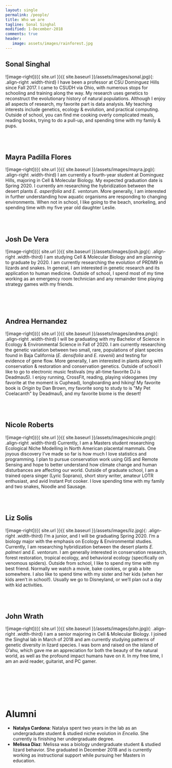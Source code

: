 ```yaml
---
layout: single
permalink: /people/
title: Who we are
tagline: Sonal Singhal
modified: 1-December-2018
comments: true
header:
   image: assets/images/rainforest.jpg
---
```


## Sonal Singhal
![image-right]({{ site.url }}{{ site.baseurl }}/assets/images/sonal.jpg){: .align-right .width-third} I have been a professor at CSU Dominguez Hills since Fall 2017. I came to CSUDH via Ohio, with numerous stops for schooling and training along the way. My research uses genetics to reconstruct the evolutionary history of natural populations. Although I enjoy all aspects of research, my favorite part is data analysis. My teaching interests include genetics, ecology & evolution, and practical computing. Outside of school, you can find me cooking overly complicated meals, reading books, trying to do a pull-up, and spending time with my family & pups.

<br><br>

## Mayra Padilla Flores
![image-right]({{ site.url }}{{ site.baseurl }}/assets/images/mayra.jpg){: .align-right .width-third} I am currently a fourth-year student at Dominguez Hills, majoring in Cell & Molecular Biology. My expected graduation date is Spring 2020. I currently am researching the hybridization between the desert plants _E. asperifolia_ and _E. ventorum_. More generally, I am interested in further understanding how aquatic organisms are responding to changing environments. When not in school, I like going to the beach, snorkeling, and spending time with my five year old daughter Leslie.

<br><br>

## Josh De Vera
![image-right]({{ site.url }}{{ site.baseurl }}/assets/images/josh.jpg){: .align-right .width-third} I am studying Cell & Molecular Biology and am planning to graduate by 2020. I am currently researching the evolution of PRDM9 in lizards and snakes. In general, I am interested in genetic research and its application to human medicine. Outside of school, I spend most of my time working as an emergency room technician and any remainder time playing strategy games with my friends. 

<br><br><br>

## Andrea Hernandez
![image-right]({{ site.url }}{{ site.baseurl }}/assets/images/andrea.png){: .align-right .width-third} I will be graduating with my Bachelor of Science in Ecology & Environmental Science in Fall of 2020. I am currently researching the genetic variation between two small, rare, populations of plant species found in Baja California (_E. densifolia_ and _E. ravenii_) and testing for evidence of gene flow. More generally, I am interested in plants along with conservation & restoration and conservation genetics. Outside of school I like to go to electronic music festivals (my all-time favorite DJ is Deadmau5). I enjoy running, CrossFit, reading, playing videogames (my favorite at the moment is Cuphead), longboarding and hiking! My favorite book is _Origin_ by Dan Brown, my favorite song to study to is "My Pet Coelacanth" by Deadmau5, and my favorite biome is the desert! 

<br><br>

## Nicole Roberts
![image-right]({{ site.url }}{{ site.baseurl }}/assets/images/nicole.png){: .align-right .width-third} Currently, I am a Masters student researching Ecological Niche Modelling in North American placental mammals. One joyous discovery I've made so far is how much I love statistics and programming. I plan to pursue conservation work using GIS and Remote Sensing and hope to better understand how climate change and human disturbances are affecting our world. Outside of graduate school, I am a trained opera singer (Lyric Soprano), short story writer, amateur LOTR enthusiast, and avid Instant Pot cooker. I love spending time with my family and two snakes, Noodle and Sausage.

<br><br>

## Liz Solis
![image-right]({{ site.url }}{{ site.baseurl }}/assets/images/liz.jpg){: .align-right .width-third} I’m a junior, and I will be graduating Spring 2020. I’m a biology major with the emphasis on Ecology & Environmental studies. Currently, I am researching hybridization between the desert plants _E. palmeri_ and _E. ventorum_. I am generally interested in conservation research, forest restoration, tropical ecology, and behavioral ecology (specifically on venomous spiders). Outside from school, I like to spend my time with my best friend. Normally we watch a movie, bake cookies, or grab a bite somewhere. I also like to spend time with my sister and her kids (when her kids aren’t in school!). Usually we go to Disneyland, or we’ll plan out a day with kid activities.

<br><br>

## John Wrath
![image-right]({{ site.url }}{{ site.baseurl }}/assets/images/john.jpg){: .align-right .width-third} I am a senior majoring in Cell & Molecular Biology.  I joined the Singhal lab in March of 2018 and am currently studying patterns of genetic diversity in lizard species.  I was born and raised on the island of O’ahu, which gave me an appreciation for both the beauty of the natural world, as well as the profound impact humans have on it.  In my free time, I am an avid reader, guitarist, and PC gamer.

<br><br><br><br><br>

# Alumni
- **Natalya Cardona**: Natalya spent two years in the lab as an undergraduate student & studied niche evolution in _Encelia_. She currently is finishing her undergraduate degree. 
- **Melissa Diaz**: Melissa was a biology undergraduate student & studied lizard behavior. She graduated in December 2018 and is currently working as instructional support while pursuing her Masters in education.